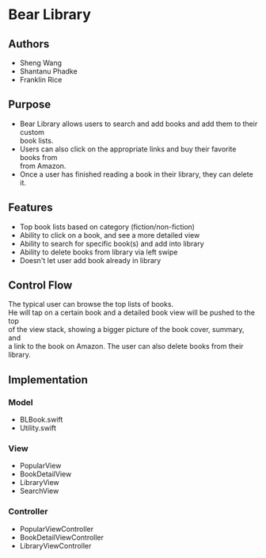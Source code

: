 # Bear Library

## Authors
* Sheng Wang
* Shantanu Phadke
* Franklin Rice

## Purpose
* Bear Library allows users to search and add books and add them to their custom <br />
  book lists.
* Users can also click on the appropriate links and buy their favorite books from <br />
  from Amazon.
* Once a user has finished reading a book in their library, they can delete it.


## Features
* Top book lists based on category (fiction/non-fiction)
* Ability to click on a book, and see a more detailed view
* Ability to search for specific book(s) and add into library
* Ability to delete books from library via left swipe
* Doesn't let user add book already in library

## Control Flow
The typical user can browse the top lists of books. <br />
He will tap on a certain book and a detailed book view will be pushed to the top <br />
of the view stack, showing a bigger picture of the book cover, summary, and <br />
a link to the book on Amazon. The user can also delete books from their library.<br />

## Implementation

### Model
* BLBook.swift
* Utility.swift

### View
* PopularView
* BookDetailView
* LibraryView
* SearchView

### Controller
* PopularViewController
* BookDetailViewController
* LibraryViewController

